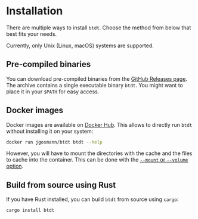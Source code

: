 # Installation

There are multiple ways to install `btdt`. Choose the method from below that best fits your needs.

<div class="warning">

Currently, only Unix (Linux, macOS) systems are supported.

</div>

## Pre-compiled binaries

You can download pre-compiled binaries from the [GitHub Releases page](https://github.com/jgosmann/btdt/releases).
The archive contains a single executable binary `btdt`.
You might want to place it in your `$PATH` for easy access.

## Docker images

Docker images are available on [Docker Hub](https://hub.docker.com/r/jgosmann/btdt).
This allows to directly run `btdt` without installing it on your system:

```sh
docker run jgosmann/btdt btdt --help
```

However, you will have to mount the directories with the cache and the files to cache into the container.
This can be done with the [`--mount` or `--volume` option](https://docs.docker.com/engine/storage/volumes/#syntax).

## Build from source using Rust

If you have Rust installed, you can build `btdt` from source using `cargo`:

```sh
cargo install btdt
```
